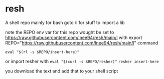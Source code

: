 # resh
A shell repo mainly for bash
goto /l for stuff 
to import a lib 

note the REPO env var for this repo wought be set to https://raw.githubusercontent.com/lnee94/resh/main/l
with export REPO="https://raw.githubusercontent.com/lnee94/resh/main/l"     command


```eval "$(rl -s $REPO/insert-here)"```

or import resher with
```eval "$(curl -s $REPO/resher)"```
```resher insert-here```

you download the text and add that to your shell script
